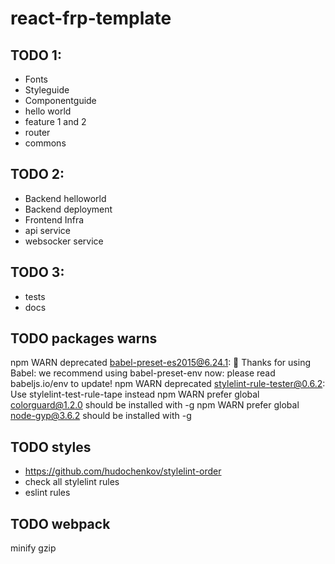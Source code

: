 # react-frp-template



## TODO 1:

* Fonts
* Styleguide
* Componentguide
* hello world
* feature 1 and 2
* router
* commons

## TODO 2:
* Backend helloworld
* Backend deployment
* Frontend Infra
* api service
* websocker service


## TODO 3:
* tests
* docs


## TODO packages warns
npm WARN deprecated babel-preset-es2015@6.24.1: 🙌  Thanks for using Babel: we recommend using babel-preset-env now: please read babeljs.io/env to update!
npm WARN deprecated stylelint-rule-tester@0.6.2: Use stylelint-test-rule-tape instead
npm WARN prefer global colorguard@1.2.0 should be installed with -g
npm WARN prefer global node-gyp@3.6.2 should be installed with -g

## TODO styles
* https://github.com/hudochenkov/stylelint-order
* check all stylelint rules
* eslint rules

## TODO webpack
minify gzip



